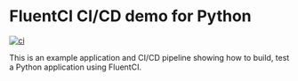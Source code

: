 # FluentCI CI/CD demo for Python

[![ci](https://github.com/fluentci-demos/fluentci-demo-python/actions/workflows/ci.yml/badge.svg)](https://github.com/fluentci-demos/fluentci-demo-python/actions/workflows/ci.yml)

This is an example application and CI/CD pipeline showing how to build, test a Python application using FluentCI.

